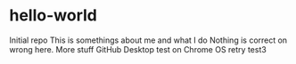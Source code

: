 # hello-world
Initial repo
This is somethings about me and what I do
Nothing is correct on wrong here.
More stuff
GitHub Desktop test on Chrome OS
retry test3
